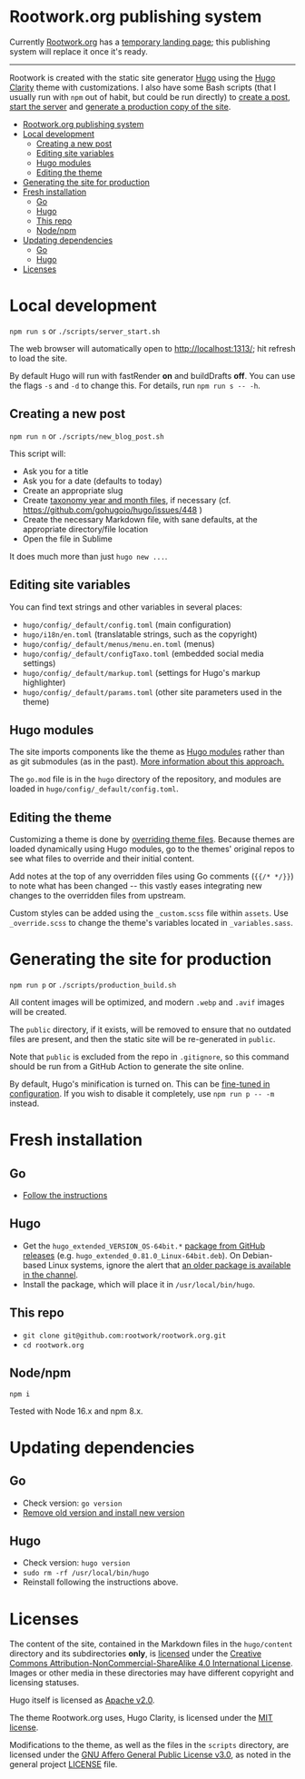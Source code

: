 # Rootwork.org publishing system

Currently [Rootwork.org](https://rootwork.org) has a
[temporary landing page](https://github.com/rootwork/rootwork_landing); this
publishing system will replace it once it's ready.

---

Rootwork is created with the static site generator [Hugo](http://gohugo.io)
using the [Hugo Clarity](https://github.com/chipzoller/hugo-clarity) theme with
customizations. I also have some Bash scripts (that I usually run with `npm` out
of habit, but could be run directly) to [create a post](#creating-a-new-post),
[start the server](#local-development) and
[generate a production copy of the site](#generating-the-site-for-production).

<!-- The following section, from "ts" to "te", is an automatically-generated
  table of contents, updated whenever this file changes. Do not edit within
  this section. -->

<!--ts-->

- [Rootwork.org publishing system](#rootworkorg-publishing-system)
- [Local development](#local-development)
  - [Creating a new post](#creating-a-new-post)
  - [Editing site variables](#editing-site-variables)
  - [Hugo modules](#hugo-modules)
  - [Editing the theme](#editing-the-theme)
- [Generating the site for production](#generating-the-site-for-production)
- [Fresh installation](#fresh-installation)
  - [Go](#go)
  - [Hugo](#hugo)
  - [This repo](#this-repo)
  - [Node/npm](#nodenpm)
- [Updating dependencies](#updating-dependencies)
  - [Go](#go-1)
  - [Hugo](#hugo-1)
- [Licenses](#licenses)

<!-- Added by: runner, at: Tue Feb 15 06:04:30 UTC 2022 -->

<!--te-->

# Local development

`npm run s` or `./scripts/server_start.sh`

The web browser will automatically open to
[http://localhost:1313/](http://localhost:1313/); hit refresh to load the site.

By default Hugo will run with fastRender **on** and buildDrafts **off**. You can
use the flags `-s` and `-d` to change this. For details, run `npm run s -- -h`.

## Creating a new post

`npm run n` or `./scripts/new_blog_post.sh`

This script will:

- Ask you for a title
- Ask you for a date (defaults to today)
- Create an appropriate slug
- Create
  [taxonomy year and month files](https://www.jayeless.net/2021/04/taxonomies-archive-hugo.html),
  if necessary (cf. https://github.com/gohugoio/hugo/issues/448 )
- Create the necessary Markdown file, with sane defaults, at the appropriate
  directory/file location
- Open the file in Sublime

It does much more than just `hugo new ...`.

## Editing site variables

You can find text strings and other variables in several places:

- `hugo/config/_default/config.toml` (main configuration)
- `hugo/i18n/en.toml` (translatable strings, such as the copyright)
- `hugo/config/_default/menus/menu.en.toml` (menus)
- `hugo/config/_default/configTaxo.toml` (embedded social media settings)
- `hugo/config/_default/markup.toml` (settings for Hugo's markup highlighter)
- `hugo/config/_default/params.toml` (other site parameters used in the theme)

## Hugo modules

The site imports components like the theme as
[Hugo modules](https://gohugo.io/hugo-modules/) rather than as git submodules
(as in the past).
[More information about this approach.](https://github.com/rootwork/hugo-module-site)

The `go.mod` file is in the `hugo` directory of the repository, and modules are
loaded in `hugo/config/_default/config.toml`.

## Editing the theme

Customizing a theme is done by
[overriding theme files](https://gohugobrasil.netlify.app/themes/customizing/).
Because themes are loaded dynamically using Hugo modules, go to the themes'
original repos to see what files to override and their initial content.

Add notes at the top of any overridden files using Go comments (`{{/* */}}`) to
note what has been changed -- this vastly eases integrating new changes to the
overridden files from upstream.

Custom styles can be added using the `_custom.scss` file within `assets`. Use
`_override.scss` to change the theme's variables located in `_variables.sass`.

# Generating the site for production

`npm run p` or `./scripts/production_build.sh`

All content images will be optimized, and modern `.webp` and `.avif` images will
be created.

The `public` directory, if it exists, will be removed to ensure that no outdated
files are present, and then the static site will be re-generated in `public`.

Note that `public` is excluded from the repo in `.gitignore`, so this command
should be run from a GitHub Action to generate the site online.

By default, Hugo's minification is turned on. This can be
[fine-tuned in configuration](https://gohugo.io/getting-started/configuration/#configure-minify).
If you wish to disable it completely, use `npm run p -- -m` instead.

# Fresh installation

## Go

- [Follow the instructions](https://golang.org/doc/install)

## Hugo

- Get the `hugo_extended_VERSION_OS-64bit.*`
  [package from GitHub releases](https://github.com/gohugoio/hugo/releases)
  (e.g. `hugo_extended_0.81.0_Linux-64bit.deb`). On Debian-based Linux systems,
  ignore the alert that
  [an older package is available in the channel](https://gohugo.io/getting-started/installing#debian-and-ubuntu).
- Install the package, which will place it in `/usr/local/bin/hugo`.

## This repo

- `git clone git@github.com:rootwork/rootwork.org.git`
- `cd rootwork.org`

## Node/npm

`npm i`

Tested with Node 16.x and npm 8.x.

# Updating dependencies

## Go

- Check version: `go version`
- [Remove old version and install new version](https://gist.github.com/nikhita/432436d570b89cab172dcf2894465753)

## Hugo

- Check version: `hugo version`
- `sudo rm -rf /usr/local/bin/hugo`
- Reinstall following the instructions above.

# Licenses

The content of the site, contained in the Markdown files in the `hugo/content`
directory and its subdirectories **only**, is [licensed](hugo/content/LICENSE)
under the
[Creative Commons Attribution-NonCommercial-ShareAlike 4.0 International License](https://creativecommons.org/licenses/by-nc-sa/4.0/).
Images or other media in these directories may have different copyright and
licensing statuses.

Hugo itself is licensed as
[Apache v2.0](https://github.com/gohugoio/hugo/blob/master/LICENSE).

The theme Rootwork.org uses, Hugo Clarity, is licensed under the
[MIT license](https://github.com/chipzoller/hugo-clarity/blob/master/LICENSE.md).

Modifications to the theme, as well as the files in the `scripts` directory, are
licensed under the
[GNU Affero General Public License v3.0](https://www.gnu.org/licenses/agpl-3.0.txt),
as noted in the general project
[LICENSE](https://github.com/rootwork/rootwork.org/blob/master/LICENSE) file.
